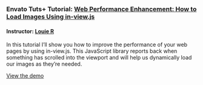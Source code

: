 ### Envato Tuts+ Tutorial: [Web Performance Enhancement: How to Load Images Using in-view.js](http://webdesign.tutsplus.com/tutorials/web-performance-enhancement-how-to-load-images-using-in-view.js--cms-27714) 
#### Instructor: [Louie R](https://tutsplus.com/authors/lourfield)

In this tutorial I’ll show you how to improve the performance of your web pages by using in-view.js. This JavaScript library reports back when something has scrolled into the viewport and will help us dynamically load our images as they’re needed.

[View the demo](http://tutsplus.github.io/web-performance-enhancement-how-to-load-images-using-in-view.js)
